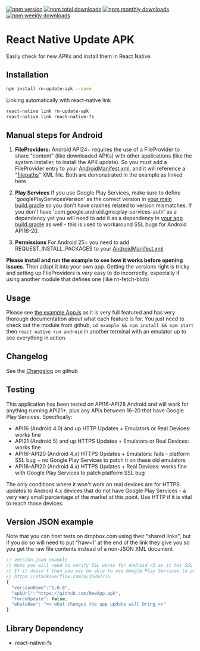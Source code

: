 [![npm version](https://badge.fury.io/js/rn-update-apk.svg)](http://badge.fury.io/js/rn-update-apk)
[![npm total downloads](https://img.shields.io/npm/dt/rn-update-apk.svg)](https://img.shields.io/npm/dt/rn-update-apk.svg)
[![npm monthly downloads](https://img.shields.io/npm/dm/rn-update-apk.svg)](https://img.shields.io/npm/dm/rn-update-apk.svg)
[![npm weekly downloads](https://img.shields.io/npm/dw/rn-update-apk.svg)](https://img.shields.io/npm/dw/rn-update-apk.svg)


# React Native Update APK

Easily check for new APKs and install them in React Native.

## Installation

```bash
npm install rn-update-apk --save
```

Linking automatically with react-native link

```bash
react-native link rn-update-apk
react-native link react-native-fs
```

## Manual steps for Android

1. **FileProviders:** Android API24+ requires the use of a FileProvider to share "content" (like
   downloaded APKs) with other applications (like the system installer, to install
   the APK update). So you must add a FileProvider entry to your [AndroidManifest.xml](example/android/app/src/main/AndroidManifest.xml),
   and it will reference a "[filepaths](example/android/app/src/main/res/xml/filepaths.xml)" XML file. Both are demonstrated in the example as linked here.

1. **Play Services** If you use Google Play Services, make sure to define 'googlePlayServicesVersion' as the correct version in [your main build.gradle](example/android/build.gradle) so you don't have crashes related to version mismatches. If you don't have 'com.google.android.gms:play-services-auth' as a dependency yet you will need to add it as a dependency in [your app build.gradle](example/android/app/build.gradle) as well - this is used to workaround SSL bugs for Android API16-20.

1. **Permissions** For Android 25+ you need to add REQUEST_INSTALL_PACKAGES to your [AndroidManifest.xml](example/android/app/src/main/AndroidManifest.xml)

**Please install and run the example to see how it works before opening issues**.
Then adapt it into your own app. Getting the versions right is tricky and setting up FileProviders is _very_ easy to do incorrectly, especially if using another module that defines one (like rn-fetch-blob)

## Usage

Please see [the example App.js](example/App.js) as it is very full featured and
has very thorough documentation about what each feature is for. You just need to check out the module from github, `cd example && npm install && npm start` then `react-native run-android` in another terminal with an emulator up to see everything in action.

## Changelog

See the [Changelog](CHANGELOG.md) on github

## Testing

This application has been tested on API16-API28 Android and will work for anything running API21+, plus any APIs between 16-20 that have Google Play Services. Specifically:

- API16 (Android 4.0) and up HTTP Updates + Emulators or Real Devices: works fine
- API21 (Android 5) and up HTTPS Updates + Emulators or Real Devices: works fine
- API16-API20 (Android 4.x) HTTPS Updates + Emulators: fails - platform SSL bug + no Google Play Services to patch it on these old emulators
- API16-API20 (Android 4.x) HTTPS Updates + Real Devices: works fine with Google Play Services to patch platform SSL bug

The only conditions where it won't work on real devices are for HTTPS updates to Android 4.x devices that do not have Google Play Services - a very very small percentage of the market at this point. Use HTTP if it is vital to reach those devices.

## Version JSON example

Note that you can host tests on dropbox.com using their "shared links", but if you do so
will need to put '?raw=1' at the end of the link they give you so you get the raw file contents
instead of a non-JSON XML document

```javascript
// version.json example
// Note you will need to verify SSL works for Android <5 as it has SSL Protocol bugs
// If it doesn't then you may be able to use Google Play Services to patch the SSL Provider, or just serve your updates over HTTP for Android <5
// https://stackoverflow.com/a/36892715
{
  "versionName":"1.0.0",
  "apkUrl":"https://github.com/NewApp.apk",
  "forceUpdate": false,
  "whatsNew": "<< what changes the app update will bring >>"
}
```

## Library Dependency

- react-native-fs
